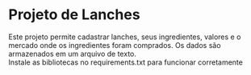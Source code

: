 # Projeto de Lanches

Este projeto permite cadastrar lanches, seus ingredientes, valores e o mercado onde os ingredientes foram comprados. Os dados são armazenados em um arquivo de texto.<br>
Instale as bibliotecas no requirements.txt para funcionar corretamente
